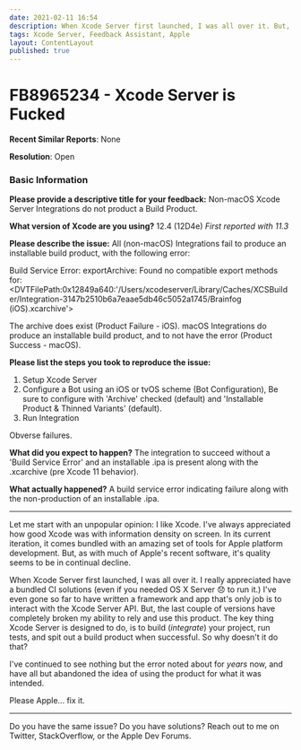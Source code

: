 ```yaml
---
date: 2021-02-11 16:54
description: When Xcode Server first launched, I was all over it. But, the last couple of versions have completely broken my ability to rely and use this product. Please Apple… fix it.
tags: Xcode Server, Feedback Assistant, Apple
layout: ContentLayout
published: true
---
```

# FB8965234 - Xcode Server is Fucked

**Recent Similar Reports**: None

**Resolution**: Open

### Basic Information

**Please provide a descriptive title for your feedback:**
Non-macOS Xcode Server Integrations do not product a Build Product.

**What version of Xcode are you using?**
12.4 (12D4e)
_First reported with 11.3_

**Please describe the issue:**
All (non-macOS) Integrations fail to produce an installable build product, with the following error:

Build Service Error: exportArchive: Found no compatible export methods for: <DVTFilePath:0x12849a640:'/Users/xcodeserver/Library/Caches/XCSBuilder/Integration-3147b2510b6a7eaae5db46c5052a1745/Brainfog (iOS).xcarchive'>

The archive does exist (Product Failure - iOS).
macOS Integrations do produce an installable build product, and to not have the error (Product Success - macOS).

**Please list the steps you took to reproduce the issue:**
1. Setup Xcode Server
2. Configure a Bot using an iOS or tvOS scheme (Bot Configuration), Be sure to configure with 'Archive' checked (default) and 'Installable Product & Thinned Variants' (default).
3. Run Integration

Obverse failures.

**What did you expect to happen?**
The integration to succeed without a 'Build Service Error' and an installable .ipa is present along with the .xcarchive (pre Xcode 11 behavior).

**What actually happened?**
A build service error indicating failure along with the non-production of an installable .ipa.

---

Let me start with an unpopular opinion: I like Xcode.
I've always appreciated how good Xcode was with information density on screen.
In its current iteration, it comes bundled with an amazing set of tools for Apple platform development.
But, as with much of Apple's recent software, it's quality seems to be in continual decline.

When Xcode Server first launched, I was all over it. I really appreciated have a bundled CI solutions (even if you needed OS X Server 😞 to run it.)
I've even gone so far to have written a framework and app that's only job is to interact with the Xcode Server API.
But, the last couple of versions have completely broken my ability to rely and use this product.
The key thing Xcode Server is designed to do, is to build (_integrate_) your project, run tests, and spit out a build product when successful.
So why doesn't it do that?

I've continued to see nothing but the error noted about for _years_ now, and have all but abandoned the idea of using the product for what it was intended.

Please Apple... fix it.

---

Do you have the same issue? Do you have solutions? Reach out to me on Twitter, StackOverflow, or the Apple Dev Forums.
